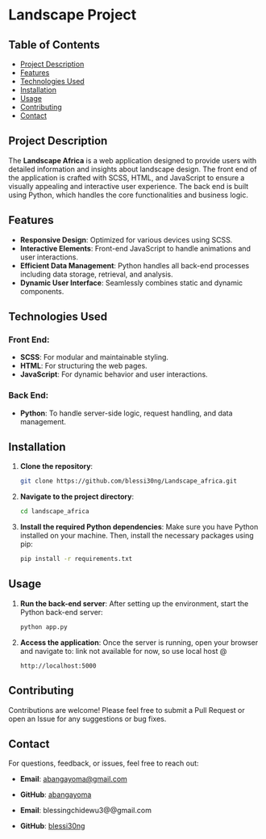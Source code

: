 # Landscape Project

## Table of Contents
- [Project Description](#project-description)
- [Features](#features)
- [Technologies Used](#technologies-used)
- [Installation](#installation)
- [Usage](#usage)
- [Contributing](#contributing)
- [Contact](#contact)

## Project Description
The **Landscape Africa** is a web application designed to provide users with detailed information and insights about landscape design. The front end of the application is crafted with SCSS, HTML, and JavaScript to ensure a visually appealing and interactive user experience. The back end is built using Python, which handles the core functionalities and business logic.

## Features
- **Responsive Design**: Optimized for various devices using SCSS.
- **Interactive Elements**: Front-end JavaScript to handle animations and user interactions.
- **Efficient Data Management**: Python handles all back-end processes including data storage, retrieval, and analysis.
- **Dynamic User Interface**: Seamlessly combines static and dynamic components.

## Technologies Used
### Front End:
- **SCSS**: For modular and maintainable styling.
- **HTML**: For structuring the web pages.
- **JavaScript**: For dynamic behavior and user interactions.

### Back End:
- **Python**: To handle server-side logic, request handling, and data management.

## Installation
1. **Clone the repository**:
   ```bash
   git clone https://github.com/blessi30ng/Landscape_africa.git
   ```

2. **Navigate to the project directory**:
   ```bash
   cd landscape_africa
   ```

3. **Install the required Python dependencies**:
   Make sure you have Python installed on your machine. Then, install the necessary packages using pip:
   ```bash
   pip install -r requirements.txt
   ```

## Usage
1. **Run the back-end server**:
   After setting up the environment, start the Python back-end server:
   ```bash
   python app.py
   ```

2. **Access the application**:
   Once the server is running, open your browser and navigate to: 
   link not available for now, so use local host @ 
   ```
   http://localhost:5000
   ```

## Contributing
Contributions are welcome! Please feel free to submit a Pull Request or open an Issue for any suggestions or bug fixes.


## Contact
For questions, feedback, or issues, feel free to reach out:
- **Email**: abangayoma@gmail.com
- **GitHub**: [abangayoma](https://github.com/abangAyoma)

- **Email**: blessingchidewu3@@gmail.com
- **GitHub**: [blessi30ng](https://github.com/blessi30ng)
